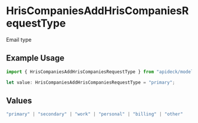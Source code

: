 # HrisCompaniesAddHrisCompaniesRequestType

Email type

## Example Usage

```typescript
import { HrisCompaniesAddHrisCompaniesRequestType } from "apideck/models/operations";

let value: HrisCompaniesAddHrisCompaniesRequestType = "primary";
```

## Values

```typescript
"primary" | "secondary" | "work" | "personal" | "billing" | "other"
```